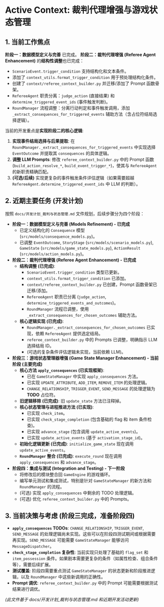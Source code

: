 # Active Context: 裁判代理增强与游戏状态管理

## 1. 当前工作焦点

**阶段一：数据模型定义与完善** 已完成。
**阶段二：裁判代理增强 (Referee Agent Enhancement)** 的**结构性调整**也已完成：
*   `ScenarioEvent.trigger_condition` 支持结构化和文本条件。
*   添加了 `context_utils.format_trigger_condition` 用于预处理结构化条件。
*   创建了 `context/referee_context_builder.py` 并迁移/添加了 Prompt 函数骨架。
*   `RefereeAgent` 职责分离：`judge_action` (直接结果) 和 `determine_triggered_event_ids` (事件触发判断)。
*   `RoundManager` 流程调整：分离行动判定和事件触发调用，添加 `_extract_consequences_for_triggered_events` 辅助方法（含占位符结局选择逻辑）。

当前的开发重点是**实现阶段二的核心逻辑**:
1.  **实现事件结局选择与后果提取**: 在 `RoundManager._extract_consequences_for_triggered_events` 中实现选择 `EventOutcome` 并提取其 `consequences` 的具体逻辑。
2.  **调整 LLM Prompts**: 修改 `referee_context_builder.py` 中的 Prompt 函数 (`build_action_resolve_*`, `build_event_trigger_*`)，使其与 `RefereeAgent` 的新职责精确匹配。
3.  **(可选/后续)** 实现更复杂的事件触发条件评估逻辑（如果需要超越 `RefereeAgent.determine_triggered_event_ids` 中 LLM 的判断）。

## 2. 近期主要任务 (开发计划)

按照 `docs/开发计划_裁判与状态管理.md` 文件规划，后续步骤分为四个阶段：

*   **阶段一：数据模型定义与完善 (Models Refinement) - 已完成**
    *   已定义结构化的 `Consequence` 模型 (`src/models/consequence_models.py`)。
    *   已调整 `EventOutcome`, `StoryStage` (`src/models/scenario_models.py`), `GameState` (`src/models/game_state_models.py`), `ActionResult` (`src/models/action_models.py`)。
*   **阶段二：裁判代理增强 (Referee Agent Enhancement) - 已完成**
    *   **结构调整 (已完成)**:
        *   `ScenarioEvent.trigger_condition` 类型已更新。
        *   `context_utils.format_trigger_condition` 已添加。
        *   `context/referee_context_builder.py` 已创建，Prompt 函数骨架已迁移/添加。
        *   `RefereeAgent` 职责已分离 (`judge_action`, `determine_triggered_events_and_outcomes`)。
        *   `RoundManager` 流程已调整，使用 `_extract_consequences_for_chosen_outcomes` 辅助方法。
    *   **核心逻辑实现 (已完成)**:
        *   `RoundManager._extract_consequences_for_chosen_outcomes` 已实现，依赖 `RefereeAgent` 提供选定结局。
        *   `referee_context_builder.py` 中的 Prompts 已调整，明确指示 LLM 选择结局 ID。
        *   (可选的复杂条件评估逻辑未实现，当前依赖 LLM)。
*   **阶段三：游戏状态管理器增强 (Game State Manager Enhancement) - 当前阶段 (主要完成)**
    *   **核心方法 `apply_consequences` (已实现框架)**:
        *   已在 `GameStateManager` 中实现 `apply_consequences` 方法。
        *   已实现 `UPDATE_ATTRIBUTE`, `ADD_ITEM`, `REMOVE_ITEM` 的处理逻辑。
        *   `CHANGE_RELATIONSHIP`, `TRIGGER_EVENT`, `SEND_MESSAGE` 的处理逻辑为 **TODO** 占位符。
    *   **旧逻辑移除 (已完成)**: 旧 `update_state` 方法已注释掉。
    *   **核心状态管理与进程推进方法 (已实现)**:
        *   已实现 `check_item`。
        *   已实现 `check_stage_completion` (包含基础的 flag 和 item 条件检查)。
        *   已实现 `advance_stage` (包含调用 `update_active_events`)。
        *   已实现 `update_active_events` (基于 `activation_stage_id`)。
    *   **初始化逻辑更新 (已完成)**: `initialize_game_state` 现在调用 `update_active_events`。
    *   **`RoundManager` 整合 (已完成)**: `execute_round` 现在调用 `apply_consequences` 和 `advance_stage`。
*   **阶段四：集成与测试 (Integration and Testing) - 下一阶段**
    *   将修改后的模块整合回 `GameEngine` 的游戏循环。
    *   编写单元测试和集成测试，特别是针对 `GameStateManager` 的新方法和 `RoundManager` 的流程。
    *   (可选) 实现 `apply_consequences` 中剩余的 TODO 处理逻辑。
    *   (可选) 优化 `referee_context_builder.py` 中的 Prompts。

## 3. 当前决策与考虑 (阶段三完成，准备阶段四)

*   **`apply_consequences` TODOs**: `CHANGE_RELATIONSHIP`, `TRIGGER_EVENT`, `SEND_MESSAGE` 的处理逻辑尚未实现。这些可以在阶段四测试期间或根据需要再实现。`SEND_MESSAGE` 可能需要 `GameStateManager` 能够访问 `MessageDispatcher`。
*   **`check_stage_completion` 复杂性**: 当前实现只处理了基础的 `flag_set` 和 `item_possession` 条件。如果剧本需要更复杂的条件（如属性检查、组合条件等），需要后续扩展。
*   **测试覆盖**: 阶段四需要重点测试 `GameStateManager` 的状态更新和阶段推进逻辑，以及 `RoundManager` 中这些新调用的正确性。
*   **Prompt 调优**: `referee_context_builder.py` 中的 Prompt 可能需要根据测试结果进行调优。

*(此文件基于 docs/开发计划_裁判与状态管理.md 和近期开发活动更新)*

